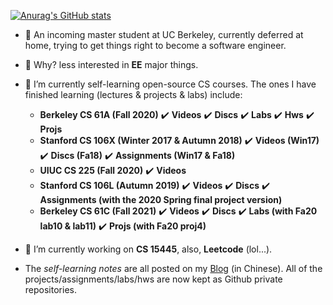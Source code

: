 
<!--
**SongShaopu1998/SongShaopu1998** is a ✨ _special_ ✨ repository because its `README.md` (this file) appears on your GitHub profile.

Here are some ideas to get you started:

- 🔭 I’m currently working on ...
- 🌱 I’m currently learning ...
- 👯 I’m looking to collaborate on ...
- 🤔 I’m looking for help with ...
- 💬 Ask me about ...
- 📫 How to reach me: ...
- 😄 Pronouns: ...
- ⚡ Fun fact: ...
-->

[![Anurag's GitHub stats](https://github-readme-stats.vercel.app/api?username=SongShaopu1998&count_private=true&show_icons=true&theme=onedark&include_all_commits=true)](https://github.com/anuraghazra/github-readme-stats)
<!-- [![Top Langs](https://github-readme-stats.vercel.app/api/top-langs/?username=SongShaopu1998&layout=compact&theme=gruvbox&card_width=445)](https://github.com/anuraghazra/github-readme-stats) -->

- 🔐 An incoming master student at UC Berkeley, currently deferred at home, trying to get things right to become a software engineer.
- 🤨 Why? less interested in **EE** major things.

- 🌱 I’m currently self-learning open-source CS courses. The ones I have finished learning (lectures & projects & labs) include: 
  - **Berkeley CS 61A (Fall 2020)** ✔️ **Videos** ✔️ **Discs** ✔️ **Labs** ✔️ **Hws** ✔️ **Projs**
  - **Stanford CS 106X  (Winter 2017 & Autumn 2018)** ✔️ **Videos (Win17)** ✔️ **Discs (Fa18)** ✔️ **Assignments (Win17 & Fa18)**
  - **UIUC CS 225 (Fall 2020)** ✔️ **Videos**
  - **Stanford CS 106L (Autumn 2019)** ✔️ **Videos** ✔️ **Discs** ✔️ **Assignments (with the 2020 Spring final project version)**
  - **Berkeley CS 61C (Fall 2021)** ✔️ **Videos** ✔️ **Discs** ✔️ **Labs (with Fa20 lab10 & lab11)** ✔️ **Projs (with Fa20 proj4)**
  
- 🔭 I’m currently working on **CS 15445**, also, **Leetcode** (lol...).

- The *self-learning notes* are all posted on my [Blog](https://shaopu.tech/) (in Chinese). All of the projects/assignments/labs/hws are now kept as Github private repositories.
